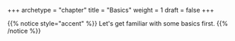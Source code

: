 +++
archetype = "chapter"
title = "Basics"
weight = 1
draft = false
+++

{{% notice style="accent" %}}
Let's get familiar with some basics first.
{{% /notice %}}



